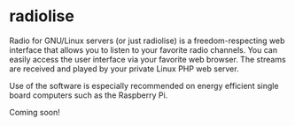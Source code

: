 # radiolise
Radio for GNU/Linux servers (or just radiolise) is a freedom-respecting web interface that allows you to listen to your favorite radio channels. You can easily access the user interface via your favorite web browser. The streams are received and played by your private Linux PHP web server.

Use of the software is especially recommended on energy efficient single board computers such as the Raspberry Pi.

Coming soon!
